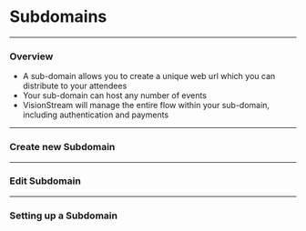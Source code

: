 # Subdomains

---

### Overview

* A sub-domain allows you to create a unique web url which you can distribute to your attendees
* Your sub-domain can host any number of events
* VisionStream will manage the entire flow within your sub-domain, including authentication and payments

---

### Create new Subdomain

---

### Edit Subdomain

---

### Setting up a Subdomain